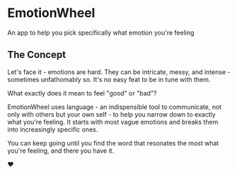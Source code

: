 # EmotionWheel
An app to help you pick specifically what emotion you're feeling

## The Concept
Let's face it - emotions are hard. They can be intricate, messy, and intense - sometimes unfathomably so. It's no easy feat to be in tune with them. 

What exactly does it mean to feel "good" or "bad"? 

EmotionWheel uses language - an indispensible tool to communicate, not only with others but your own self - to help you narrow down to exactly what you're feeling. It starts with most vague emotions and breaks them into increasingly specific ones. 

You can keep going until you find the word that resonates the most what you're feeling, and there you have it. 

❤️
